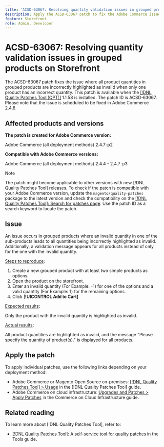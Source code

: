 ```yaml
---
title: 'ACSD-63067: Resolving quantity validation issues in grouped products on Storefront'
description: Apply the ACSD-63067 patch to fix the Adobe Commerce issue where all product quantities in grouped products are incorrectly highlighted as invalid when only one product has an incorrect quantity.
feature: Storefront
role: Admin, Developer
---
```

# ACSD-63067: Resolving quantity validation issues in grouped products on Storefront

The ACSD-63067 patch fixes the issue where all product quantities in grouped products are incorrectly highlighted as invalid when only one product has an incorrect quantity. This patch is available when the [[!DNL Quality Patches Tool (QPT)]](/help/tools/quality-patches-tool/quality-patches-tool-to-self-serve-quality-patches.md) 1.1.58 is installed. The patch ID is ACSD-63067. Please note that the issue is scheduled to be fixed in Adobe Commerce 2.4.8.

## Affected products and versions

**The patch is created for Adobe Commerce version:**

Adobe Commerce (all deployment methods)  2.4.7-p2

**Compatible with Adobe Commerce versions:**

Adobe Commerce (all deployment methods) 2.4.4 - 2.4.7-p3

>[!NOTE]
>
>The patch might become applicable to other versions with new [!DNL Quality Patches Tool] releases. To check if the patch is compatible with your Adobe Commerce version, update the `magento/quality-patches` package to the latest version and check the compatibility on the [[!DNL Quality Patches Tool]: Search for patches page](https://experienceleague.adobe.com/tools/commerce-quality-patches/index.html). Use the patch ID as a search keyword to locate the patch.

## Issue

An issue occurs in grouped products where an invalid quantity in one of the sub-products leads to all quantities being incorrectly highlighted as invalid. Additionally, a validation message appears for all products instead of only for the one with the invalid quantity.

<u>Steps to reproduce</u>:

1. Create a new grouped product with at least two simple products as options.
1. Open the product on the storefront.
1. Enter an invalid quantity (For Example: -1) for one of the options and a valid quantity (For Example: 1) for the remaining options.
1. Click  **[!UICONTROL Add to Cart]**.

<u>Expected results</u>:

Only the product with the invalid quantity is highlighted as invalid.

<u>Actual results</u>:

All product quantities are highlighted as invalid, and the message "Please specify the quantity of product(s)." is displayed for all products.


## Apply the patch

To apply individual patches, use the following links depending on your deployment method:

* Adobe Commerce or Magento Open Source on-premises: [[!DNL Quality Patches Tool] > Usage](/help/tools/quality-patches-tool/usage.md) in the [!DNL Quality Patches Tool] guide.
* Adobe Commerce on cloud infrastructure: [Upgrades and Patches > Apply Patches](https://experienceleague.adobe.com/docs/commerce-cloud-service/user-guide/develop/upgrade/apply-patches.html) in the Commerce on Cloud Infrastructure guide.


## Related reading

To learn more about [!DNL Quality Patches Tool], refer to:

* [[!DNL Quality Patches Tool]: A self-service tool for quality patches](/help/tools/quality-patches-tool/quality-patches-tool-to-self-serve-quality-patches.md) in the Tools guide.
